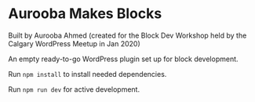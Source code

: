 # Aurooba Makes Blocks
Built by Aurooba Ahmed (created for the Block Dev Workshop held by the Calgary WordPress Meetup in Jan 2020)

An empty ready-to-go WordPress plugin set up for block development.

Run `npm install` to install needed dependencies.

Run `npm run dev` for active development.
